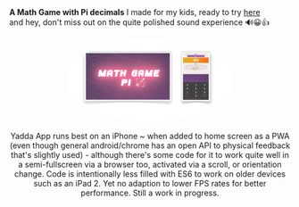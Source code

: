 <span align="center" style=text-align:center;border-radius:50%>
 <b>A Math Game with Pi decimals</b> I made for my kids, ready to try <a target="_blank" href='https://essingen123.github.io/mg'>here</a><br /> and hey, don't miss out on the quite polished sound experience 🔊😀👍 
 
  <a target='_blank' href='https://essingen123.github.io/mg'><img border=0 src="https://github.com/essingen123/mg/blob/main/mathgame-animated2-gif.gif?raw=true" height="auto" width="300" style=border-radius:50%>
  </a>
</span>

Yadda
App runs best on an iPhone ~ when added to home screen as a PWA (even though general android/chrome has an open API to physical feedback that's slightly used) - although there's some code for it to work quite well in a semi-fullscreen via a browser too, activated via a scroll, or orientation change. Code is intentionally less filled with ES6 to work on older devices such as an iPad 2. Yet no adaption to lower FPS rates for better performance. Still a work in progress. 
  
